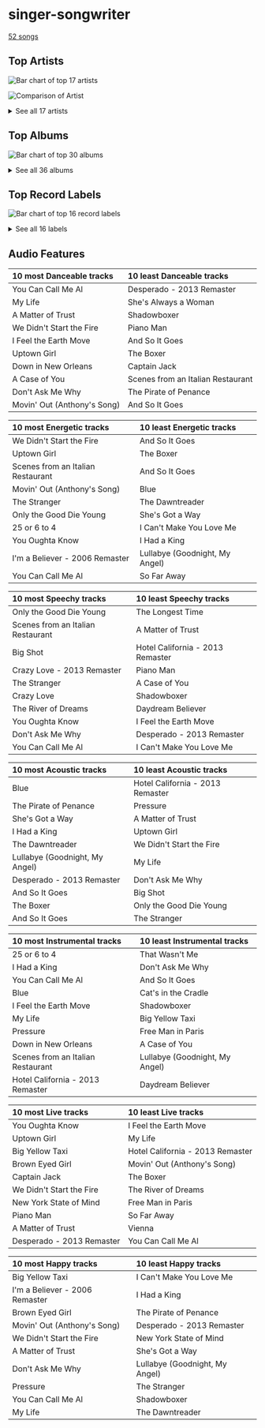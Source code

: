 # singer-songwriter

[52 songs](singer_songwriter_tracks.md)

## Top Artists

![Bar chart of top 17 artists](../images/genres/singer_songwriter/artists.png)

![Comparison of Artist](../images/genres/singer_songwriter/artists_comparison.png)


<details>
<summary>See all 17 artists</summary>

| Number of Tracks | Art | Artist | 🔗 |
|---:|:---|:---|:---|
| 23 | <img src="https://i.scdn.co/image/ab6761610000e5eb712c7643e8aa18a4aca6c811" alt="" width="50" /> | [Billy Joel](../artists/billy_joel.md) | [🔗](https://open.spotify.com/artist/6zFYqv1mOsgBRQbae3JJ9e) |
| 8 | <img src="https://i.scdn.co/image/68cfb061951dbd44c95422a54cb70baec0722ca3" alt="" width="50" /> | Joni Mitchell | [🔗](https://open.spotify.com/artist/5hW4L92KnC6dX9t7tYM4Ve) |
| 4 | <img src="https://i.scdn.co/image/ab6761610000e5eb5885f6c2d3ecf8e08bdfa472" alt="" width="50" /> | Van Morrison | [🔗](https://open.spotify.com/artist/44NX2ffIYHr6D4n7RaZF7A) |
| 2 | <img src="https://i.scdn.co/image/ab6761610000e5ebe4536d632bb182e3f82baaaf" alt="" width="50" /> | [The King's Singers](../artists/the_king_s_singers.md) | [🔗](https://open.spotify.com/artist/5lR7yDVN4z9kahOiUSlMhe) |
| 2 | <img src="https://i.scdn.co/image/ab6761610000e5ebbdef7f178c9cf2e8d50cb9b9" alt="" width="50" /> | The Monkees | [🔗](https://open.spotify.com/artist/320EPCSEezHt1rtbfwH6Ck) |
| 2 | <img src="https://i.scdn.co/image/813fde33623cbfd065053789cf1ffb22b55efd4a" alt="" width="50" /> | Carole King | [🔗](https://open.spotify.com/artist/319yZVtYM9MBGqmSQnMyY6) |
| 2 | <img src="https://i.scdn.co/image/ab6761610000e5eb1f764c8f69b595efe77e1c45" alt="" width="50" /> | Paul Simon | [🔗](https://open.spotify.com/artist/2CvCyf1gEVhI0mX6aFXmVI) |
| 2 | <img src="https://i.scdn.co/image/ab6761610000e5eb0767e116a2307495e37cd7fb" alt="" width="50" /> | Eagles | [🔗](https://open.spotify.com/artist/0ECwFtbIWEVNwjlrfc6xoL) |
| 1 | <img src="https://i.scdn.co/image/ab6772690000c46c44408083dac26a782655baf3" alt="" width="50" /> | Alanis Morissette | [🔗](https://open.spotify.com/artist/6ogn9necmbUdCppmNnGOdi) |
| 1 | <img src="https://i.scdn.co/image/ab6761610000e5eb624ddceb90bdf808ed4e2e35" alt="" width="50" /> | Steve Miller Band | [🔗](https://open.spotify.com/artist/6QtGlUje9TIkLrgPZrESuk) |
| 1 | <img src="https://i.scdn.co/image/ab6761610000e5eb07ccdb9ab1ac27384a990ff9" alt="" width="50" /> | Feist | [🔗](https://open.spotify.com/artist/6CWTBjOJK75cTE8Xv8u1kj) |
| 1 | <img src="https://i.scdn.co/image/ab6761610000e5ebe86f788af4e127154da1257f" alt="" width="50" /> | Bonnie Raitt | [🔗](https://open.spotify.com/artist/4KDyYWR7IpxZ7xrdYbKrqY) |
| 1 | <img src="https://i.scdn.co/image/ab67616d0000b273743ebb11200358b5c050f542" alt="" width="50" /> | Harry Chapin | [🔗](https://open.spotify.com/artist/42q4Ivs7tAiCZ5C7eG5q4c) |
| 1 | <img src="https://i.scdn.co/image/ab6761610000e5ebbab088e2157b02848dfcbc1e" alt="" width="50" /> | Chicago | [🔗](https://open.spotify.com/artist/3iDD7bnsjL9J4fO298r0L0) |
| 1 | <img src="https://i.scdn.co/image/ab6761610000e5ebf178cbda9bd9a389581ff021" alt="" width="50" /> | Fiona Apple | [🔗](https://open.spotify.com/artist/3g2kUQ6tHLLbmkV7T4GPtL) |
| 1 | <img src="https://i.scdn.co/image/ab6761610000e5ebfed5626c008ba961a81dd218" alt="" width="50" /> | Dr. John | [🔗](https://open.spotify.com/artist/320TrJub4arztwXRm7kqVO) |
| 1 | <img src="https://i.scdn.co/image/ab6761610000e5eb5ec0ed4b4cd16649c0ded8a7" alt="" width="50" /> | Brandi Carlile | [🔗](https://open.spotify.com/artist/2sG4zTOLvjKG1PSoOyf5Ej) |

</details>

## Top Albums

![Bar chart of top 30 albums](../images/genres/singer_songwriter/albums.png)


<details>
<summary>See all 36 albums</summary>

| Number of Tracks | Art | Album | Release Date | 🔗 |
|---:|:---|:---|:---|:---|
| 5 | <img src="https://i.scdn.co/image/ab67616d0000b2738a6dbac0b74bd2484189ea5f" alt="" width="50" /> | The Stranger | 1977-09-29 | [🔗](https://open.spotify.com/album/3IILMjMMnoN2sKzgesX8KV) |
| 3 | <img src="https://i.scdn.co/image/ab67616d0000b273b4844a368bd9679f1db5a4fb" alt="" width="50" /> | Song to a Seagull | 1968-03-01 | [🔗](https://open.spotify.com/album/6rg3WTvmv68Vd6tgR0yS0E) |
| 3 | <img src="https://i.scdn.co/image/ab67616d0000b273e9f77be85457110ebf304da7" alt="" width="50" /> | Blue | 1971-06-22 | [🔗](https://open.spotify.com/album/1vz94WpXDVYIEGja8cjFNa) |
| 2 | <img src="https://i.scdn.co/image/ab67616d0000b2736ce61113662ecf693b605ee5" alt="" width="50" /> | The Stranger (Legacy Edition) | 1977 | [🔗](https://open.spotify.com/album/1Mhn9VosyjtWn4dMPFlna6) |
| 2 | <img src="https://i.scdn.co/image/ab67616d0000b27323350feac07f56d8b96f33d5" alt="" width="50" /> | Tapestry | 1971 | [🔗](https://open.spotify.com/album/12n11cgnpjXKLeqrnIERoS) |
| 2 | <img src="https://i.scdn.co/image/ab67616d0000b2731946747b8692919f98918ec4" alt="" width="50" /> | Storm Front | 1989-10-17 | [🔗](https://open.spotify.com/album/1Vw2uoVkLAJFVViJ1QyK1D) |
| 2 | <img src="https://i.scdn.co/image/ab67616d0000b273d81c87cd4fa07351a5d14a71" alt="" width="50" /> | River Of Dreams | 1993-08-10 | [🔗](https://open.spotify.com/album/4HPnwQJAEvTY910q4RNeOu) |
| 2 | <img src="https://i.scdn.co/image/ab67616d0000b273db9c8abe838bbfb28ed5cc06" alt="" width="50" /> | Piano Man | 1973-11-09 | [🔗](https://open.spotify.com/album/77ErLrVvYETIlQJHAwhfIH) |
| 2 | <img src="https://i.scdn.co/image/ab67616d0000b273b13eb2ff19372ac491273a06" alt="" width="50" /> | Good Vibrations | 1993 | [🔗](https://open.spotify.com/album/10IUKCLZPs9onPwXfQVxfv) |
| 2 | <img src="https://i.scdn.co/image/ab67616d0000b273814cbc4746358a25c84c62e7" alt="" width="50" /> | An Innocent Man | 1983-08-08 | [🔗](https://open.spotify.com/album/3R3x4zIabsvpD3yxqLaUpc) |
| 2 | <img src="https://i.scdn.co/image/ab67616d0000b2731d4675d5a0345bb93686e4b6" alt="" width="50" /> | 52nd Street | 1978-10-13 | [🔗](https://open.spotify.com/album/1HmCO8VK98AU6EXPOjGYyI) |
| 1 | <img src="https://i.scdn.co/image/ab67616d0000b273315994fdfb86d9bcb40337ba" alt="" width="50" /> | Verities & Balderdash | 1974 | [🔗](https://open.spotify.com/album/3nta4nhqWoWjc6LmHIB0kT) |
| 1 | <img src="https://i.scdn.co/image/ab67616d0000b273d1731f2c0e1c2c8957f35c76" alt="" width="50" /> | Turnstiles | 1976-05-19 | [🔗](https://open.spotify.com/album/7GiLfxL1su3MSqz7pmKMZi) |
| 1 | <img src="https://i.scdn.co/image/ab67616d0000b273b254ca0983d65ede8e3d2f7a" alt="" width="50" /> | Tidal | 1996-07-23 | [🔗](https://open.spotify.com/album/5gVBXH8MT6zfdRkjp7qT18) |
| 1 | <img src="https://i.scdn.co/image/ab67616d0000b273b17d3cdd360973516ade9e6d" alt="" width="50" /> | The Reminder | 2007-01-01 | [🔗](https://open.spotify.com/album/7bTdGfczXffzzNE9ssJj4Z) |
| 1 | <img src="https://i.scdn.co/image/ab67616d0000b273d5758ffb1632e086776cf14d" alt="" width="50" /> | The Princess and the Frog (Original Motion Picture Soundtrack) | 2009-11-23 | [🔗](https://open.spotify.com/album/0CcL28OkH89kjgKpNZC8sW) |
| 1 | <img src="https://i.scdn.co/image/ab67616d0000b273e5e5f24cf490dfc7041eafc3" alt="" width="50" /> | The Nylon Curtain | 1982-06-23 | [🔗](https://open.spotify.com/album/50bajZpetfL5T0iRCOR74J) |
| 1 | <img src="https://i.scdn.co/image/ab67616d0000b273375445cc7a2aedff11361b51" alt="" width="50" /> | The Joker | 1973-01-01 | [🔗](https://open.spotify.com/album/5uYNj1HkZrWKAkhEYcGmJr) |
| 1 | <img src="https://i.scdn.co/image/ab67616d0000b2738f09dd4d56cde1a2cda18604" alt="" width="50" /> | The Essential Van Morrison | 2015-12-04 | [🔗](https://open.spotify.com/album/0RXzDyBEGd2EGQTmv8cxQa) |
| 1 | <img src="https://i.scdn.co/image/ab67616d0000b273800f95060baebdd6aea0f4b9" alt="" width="50" /> | The Bridge | 1986-07-28 | [🔗](https://open.spotify.com/album/2fRxSC6FtiAkhEDVZr2seH) |
| 1 | <img src="https://i.scdn.co/image/ab67616d0000b27376448e93fcf0b2298744ba97" alt="" width="50" /> | The Birds, The Bees, & The Monkees | 1968-04-22 | [🔗](https://open.spotify.com/album/2Ov6zb7NfgDh3EXSIIWrb2) |
| 1 | <img src="https://i.scdn.co/image/ab67616d0000b273360a1ae790aa71a0aac4983e" alt="" width="50" /> | More of The Monkees (Deluxe Edition) | 1967-01-09 | [🔗](https://open.spotify.com/album/50zHjIiTOZM232gnWvOydX) |
| 1 | <img src="https://i.scdn.co/image/ab67616d0000b27369bb57791f9859f2695391f7" alt="" width="50" /> | Moondance (Expanded Edition) | 1970-02 | [🔗](https://open.spotify.com/album/6yNYC35npMBHbxG0Vle83O) |
| 1 | <img src="https://i.scdn.co/image/ab67616d0000b273f22514855a9a8356664340fb" alt="" width="50" /> | Moondance (Deluxe Edition) | 1970-02 | [🔗](https://open.spotify.com/album/7diHYi0CglGJekoM3KaWBK) |
| 1 | <img src="https://i.scdn.co/image/ab67616d0000b273a1113af3a19a41dc8eec534e" alt="" width="50" /> | Luck Of The Draw | 1991-01-01 | [🔗](https://open.spotify.com/album/6blrkOZ0VmkhYPjfoD7eqf) |
| 1 | <img src="https://i.scdn.co/image/ab67616d0000b2730058fcf8f649ae1b05f6c163" alt="" width="50" /> | Ladies of the Canyon | 1970-03-01 | [🔗](https://open.spotify.com/album/7JOdtLDLyXJIppDRB7kxr9) |
| 1 | <img src="https://i.scdn.co/image/ab67616d0000b27392c885317fbe4bfa680109b4" alt="" width="50" /> | Jagged Little Pill | 1995-06-09 | [🔗](https://open.spotify.com/album/09AwlP99cHfKVNKv4FC8VW) |
| 1 | <img src="https://i.scdn.co/image/ab67616d0000b2734637341b9f507521afa9a778" alt="" width="50" /> | Hotel California (2013 Remaster) | 1976-12-08 | [🔗](https://open.spotify.com/album/2widuo17g5CEC66IbzveRu) |
| 1 | <img src="https://i.scdn.co/image/ab67616d0000b27309880a7b8636c5a0615dc0c8" alt="" width="50" /> | Graceland (25th Anniversary Deluxe Edition) | 1986-08-12 | [🔗](https://open.spotify.com/album/6WgGWYw6XXQyLTsWt7tXky) |
| 1 | <img src="https://i.scdn.co/image/ab67616d0000b27322d5199692d318c28d6c7d9b" alt="" width="50" /> | Glass Houses | 1980-03-12 | [🔗](https://open.spotify.com/album/5sztejERqpktXEdemlUvU5) |
| 1 | <img src="https://i.scdn.co/image/ab67616d0000b2732d73b1bb77cee09f0278be04" alt="" width="50" /> | Desperado (2013 Remaster) | 1973 | [🔗](https://open.spotify.com/album/09WBxbis5Sixt01FVMs8UM) |
| 1 | <img src="https://i.scdn.co/image/ab67616d0000b273909f0333c8c1a821a7eea703" alt="" width="50" /> | Court and Spark | 1974-01-17 | [🔗](https://open.spotify.com/album/2akjxkzFolkeV72Yyv5KrM) |
| 1 | <img src="https://i.scdn.co/image/ab67616d0000b273431daec5815fd0255437b43b" alt="" width="50" /> | Cold Spring Harbor | 1971-11-01 | [🔗](https://open.spotify.com/album/274rMlKrr22086ohmwAJZA) |
| 1 | <img src="https://i.scdn.co/image/ab67616d0000b2730ac413b28547dbc45412a3ce" alt="" width="50" /> | Chicago IX: Chicago's Greatest Hits | 1975-11-10 | [🔗](https://open.spotify.com/album/5qWGV0fd7hpdptJYI4G9Dd) |
| 1 | <img src="https://i.scdn.co/image/ab67616d0000b2733f29a976eea00141514ab936" alt="" width="50" /> | Blowin' Your Mind! | 1967-09 | [🔗](https://open.spotify.com/album/7dsWupQRlFuhG8FGiQAUjC) |
| 1 | <img src="https://i.scdn.co/image/ab67616d0000b273f5aac98410fb9e64e29827d4" alt="" width="50" /> | Bear Creek | 2012-06-01 | [🔗](https://open.spotify.com/album/5b8YTIrc88vdnfRguZqvVE) |

</details>


## Top Record Labels

![Bar chart of top 16 record labels](../images/genres/singer_songwriter/labels.png)


<details>
<summary>See all 16 labels</summary>

| Number of Tracks | Label |
|---:|:---|
| 24 | [Columbia](../labels/columbia.md) |
| 14 | [Rhino](../labels/rhino.md) |
| 5 | [Legacy](../labels/legacy.md) |
| 3 | Elektra |
| 2 | [Warner Records](../labels/warner_records.md) |
| 2 | RCA Victor |
| 2 | Ode |
| 2 | Legacy Recordings |
| 2 | [Epic](../labels/epic.md) |
| 1 | Work |
| 1 | [Walt Disney Records](../labels/walt_disney_records.md) |
| 1 | Universal Music Division Polydor |
| 1 | Maverick |
| 1 | Clean Slate |
| 1 | [Capitol Records](../labels/capitol_records.md) |
| 1 | CAPITOL CATALOG MKT (C92) |

</details>


## Audio Features

| 10 most Danceable tracks | 10 least Danceable tracks |
|:---|:---|
| You Can Call Me Al | Desperado - 2013 Remaster |
| My Life | She's Always a Woman |
| A Matter of Trust | Shadowboxer |
| We Didn't Start the Fire | Piano Man |
| I Feel the Earth Move | And So It Goes |
| Uptown Girl | The Boxer |
| Down in New Orleans | Captain Jack |
| A Case of You | Scenes from an Italian Restaurant |
| Don't Ask Me Why | The Pirate of Penance |
| Movin' Out (Anthony's Song) | And So It Goes |

| 10 most Energetic tracks | 10 least Energetic tracks |
|:---|:---|
| We Didn't Start the Fire | And So It Goes |
| Uptown Girl | The Boxer |
| Scenes from an Italian Restaurant | And So It Goes |
| Movin' Out (Anthony's Song) | Blue |
| The Stranger | The Dawntreader |
| Only the Good Die Young | She's Got a Way |
| 25 or 6 to 4 | I Can't Make You Love Me |
| You Oughta Know | I Had a King |
| I'm a Believer - 2006 Remaster | Lullabye (Goodnight, My Angel) |
| You Can Call Me Al | So Far Away |

| 10 most Speechy tracks | 10 least Speechy tracks |
|:---|:---|
| Only the Good Die Young | The Longest Time |
| Scenes from an Italian Restaurant | A Matter of Trust |
| Big Shot | Hotel California - 2013 Remaster |
| Crazy Love - 2013 Remaster | Piano Man |
| The Stranger | A Case of You |
| Crazy Love | Shadowboxer |
| The River of Dreams | Daydream Believer |
| You Oughta Know | I Feel the Earth Move |
| Don't Ask Me Why | Desperado - 2013 Remaster |
| You Can Call Me Al | I Can't Make You Love Me |

| 10 most Acoustic tracks | 10 least Acoustic tracks |
|:---|:---|
| Blue | Hotel California - 2013 Remaster |
| The Pirate of Penance | Pressure |
| She's Got a Way | A Matter of Trust |
| I Had a King | Uptown Girl |
| The Dawntreader | We Didn't Start the Fire |
| Lullabye (Goodnight, My Angel) | My Life |
| Desperado - 2013 Remaster | Don't Ask Me Why |
| And So It Goes | Big Shot |
| The Boxer | Only the Good Die Young |
| And So It Goes | The Stranger |

| 10 most Instrumental tracks | 10 least Instrumental tracks |
|:---|:---|
| 25 or 6 to 4 | That Wasn't Me |
| I Had a King | Don't Ask Me Why |
| You Can Call Me Al | And So It Goes |
| Blue | Cat's in the Cradle |
| I Feel the Earth Move | Shadowboxer |
| My Life | Big Yellow Taxi |
| Pressure | Free Man in Paris |
| Down in New Orleans | A Case of You |
| Scenes from an Italian Restaurant | Lullabye (Goodnight, My Angel) |
| Hotel California - 2013 Remaster | Daydream Believer |

| 10 most Live tracks | 10 least Live tracks |
|:---|:---|
| You Oughta Know | I Feel the Earth Move |
| Uptown Girl | My Life |
| Big Yellow Taxi | Hotel California - 2013 Remaster |
| Brown Eyed Girl | Movin' Out (Anthony's Song) |
| Captain Jack | The Boxer |
| We Didn't Start the Fire | The River of Dreams |
| New York State of Mind | Free Man in Paris |
| Piano Man | So Far Away |
| A Matter of Trust | Vienna |
| Desperado - 2013 Remaster | You Can Call Me Al |

| 10 most Happy tracks | 10 least Happy tracks |
|:---|:---|
| Big Yellow Taxi | I Can't Make You Love Me |
| I'm a Believer - 2006 Remaster | I Had a King |
| Brown Eyed Girl | The Pirate of Penance |
| Movin' Out (Anthony's Song) | Desperado - 2013 Remaster |
| We Didn't Start the Fire | New York State of Mind |
| A Matter of Trust | She's Got a Way |
| Don't Ask Me Why | Lullabye (Goodnight, My Angel) |
| Pressure | The Stranger |
| You Can Call Me Al | Shadowboxer |
| My Life | The Dawntreader |
